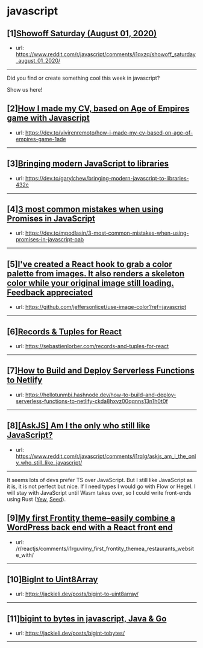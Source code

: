 # javascript
## [1][Showoff Saturday (August 01, 2020)](https://www.reddit.com/r/javascript/comments/i1qxzq/showoff_saturday_august_01_2020/)
- url: https://www.reddit.com/r/javascript/comments/i1qxzq/showoff_saturday_august_01_2020/
---
Did you find or create something cool this week in javascript? 

Show us here!
## [2][How I made my CV, based on Age of Empires game with Javascript](https://www.reddit.com/r/javascript/comments/i1dugk/how_i_made_my_cv_based_on_age_of_empires_game/)
- url: https://dev.to/vivirenremoto/how-i-made-my-cv-based-on-age-of-empires-game-1ade
---

## [3][Bringing modern JavaScript to libraries](https://www.reddit.com/r/javascript/comments/i1merp/bringing_modern_javascript_to_libraries/)
- url: https://dev.to/garylchew/bringing-modern-javascript-to-libraries-432c
---

## [4][3 most common mistakes when using Promises in JavaScript](https://www.reddit.com/r/javascript/comments/i1p2a7/3_most_common_mistakes_when_using_promises_in/)
- url: https://dev.to/mpodlasin/3-most-common-mistakes-when-using-promises-in-javascript-oab
---

## [5][I've created a React hook to grab a color palette from images. It also renders a skeleton color while your original image still loading. Feedback appreciated](https://www.reddit.com/r/javascript/comments/i1cr0p/ive_created_a_react_hook_to_grab_a_color_palette/)
- url: https://github.com/jeffersonlicet/use-image-color?ref=javascript
---

## [6][Records &amp; Tuples for React](https://www.reddit.com/r/javascript/comments/i1pkt9/records_tuples_for_react/)
- url: https://sebastienlorber.com/records-and-tuples-for-react
---

## [7][How to Build and Deploy Serverless Functions to Netlify](https://www.reddit.com/r/javascript/comments/i173wj/how_to_build_and_deploy_serverless_functions_to/)
- url: https://hellotunmbi.hashnode.dev/how-to-build-and-deploy-serverless-functions-to-netlify-ckda8hxvz00qqnns13n1h0t0f
---

## [8][[AskJS] Am I the only who still like JavaScript?](https://www.reddit.com/r/javascript/comments/i1rqlg/askjs_am_i_the_only_who_still_like_javascript/)
- url: https://www.reddit.com/r/javascript/comments/i1rqlg/askjs_am_i_the_only_who_still_like_javascript/
---
It seems lots of devs prefer TS over JavaScript. But I still like JavaScript as it is, it is not perfect but nice. If I need types I would go with Flow or Hegel.  I will stay with JavaScript until Wasm takes over, so I could write front-ends using Rust ([Yew](https://github.com/yewstack/yew), [Seed](https://github.com/seed-rs/seed)).
## [9][My first Frontity theme–easily combine a WordPress back end with a React front end](https://www.reddit.com/r/javascript/comments/i1rigc/my_first_frontity_themeeasily_combine_a_wordpress/)
- url: /r/reactjs/comments/i1rguv/my_first_frontity_themea_restaurants_website_with/
---

## [10][BigInt to Uint8Array](https://www.reddit.com/r/javascript/comments/i1qpq7/bigint_to_uint8array/)
- url: https://jackieli.dev/posts/bigint-to-uint8array/
---

## [11][bigint to bytes in javascript, Java &amp; Go](https://www.reddit.com/r/javascript/comments/i1qpco/bigint_to_bytes_in_javascript_java_go/)
- url: https://jackieli.dev/posts/bigint-tobytes/
---

